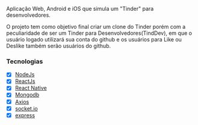 Aplicação Web, Android e iOS que simula um "Tinder" para desenvolvedores.

O projeto tem como objetivo final criar um clone do Tinder porém com a peculiaridade de ser um Tinder para Desenvolvedores(TindDev), em que o usuário logado utilizará sua conta do github e os usuários para Like ou Deslike também serão usuários do github.

### Tecnologias

- [x] [NodeJs](https://nodejs.org/en/)
- [x] [ReactJs](https://github.com/reactjs/reactjs.org)
- [x] [React Native](https://github.com/facebook/react-native)
- [x] [Mongodb](https://www.mongodb.com/)
- [x] [Axios](https://github.com/axios/axios)
- [x] [socket.io](https://github.com/socketio/socket.io)
- [x] [express](https://github.com/expressjs/express)
